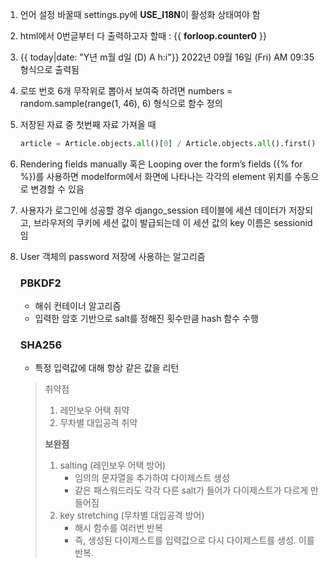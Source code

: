 1. 언어 설정 바꿀때 settings.py에 **USE_I18N**이 활성화 상태여야 함

2. html에서 0번글부터 다 출력하고자 할때 : {{ **forloop.counter0** }}

3. {{ today|date: "Y년 m월 d일 (D) A h:i"}} 2022년 09월 16일 (Fri) AM 09:35 형식으로 출력됨

4. 로또 번호 6개 무작위로 뽑아서 보여죽 하려면 numbers = random.sample(range(1, 46), 6) 형식으로 함수 정의

5. 저장된 자료 중 첫번째 자료 가져올 때
   
   ```python
   article = Article.objects.all()[0] / Article.objects.all().first() / Article.objects.all().get(id=1)
   ```

6. Rendering fields manually 혹은 Looping over the form’s fields ({% for %})를 사용하면 modelform에서 화면에 나타나는 각각의 element 위치를 수동으로 변경할 수 있음

7. 사용자가 로그인에 성공할 경우 django_session 테이블에 세션 데이터가 저장되고, 브라우저의 쿠키에 세션 값이 발급되는데 이 세션 값의 key 이름은 sessionid 임

8. User 객체의 password 저장에 사용하는 알고리즘
   
   ### **PBKDF2**
   
   - 해쉬 컨테이너 알고리즘
   - 입력한 암호 기반으로 salt를 정해진 횟수만큼 hash 함수 수행
   
   ### SHA256
   
   - 특정 입력값에 대해 항상 같은 값을 리턴
   
   > 취약점
   > 
   > 1. 레인보우 어택 취약
   > 2. 무차별 대입공격 취약
   > 
   > **보완점**
   > 
   > 1. salting (레인보우 어택 방어)
   >    - 임의의 문자열을 추가하여 다이제스트 생성
   >    - 같은 패스워드라도 각각 다른 salt가 들어가 다이제스트가 다르게 만들어짐
   > 2. key stretching (무차별 대입공격 방어)
   >    - 해시 함수를 여러번 반복
   >    - 즉, 생성된 다이제스트를 입력값으로 다시 다이제스트를 생성. 이를 반복.
